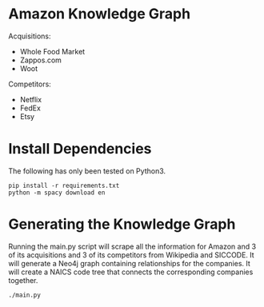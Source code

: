 # Amazon Knowledge Graph
Acquisitions:
- Whole Food Market
- Zappos.com
- Woot

Competitors:
- Netflix
- FedEx
- Etsy

# Install Dependencies
The following has only been tested on Python3.

```
pip install -r requirements.txt
python -m spacy download en
```

# Generating the Knowledge Graph
Running the main.py script will scrape all the information for Amazon and 3 of its acquisitions and 3 of its competitors from Wikipedia and SICCODE. It will generate a Neo4j graph containing relationships for the companies. It will create a NAICS code tree that connects the corresponding companies together.

```
./main.py
```
